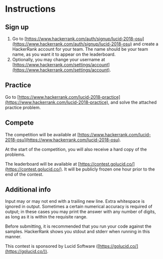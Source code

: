 # Instructions

## Sign up

1. Go to [https://www.hackerrank.com/auth/signup/lucid-2018-osu](https://www.hackerrank.com/auth/signup/lucid-2018-osu) and create a HackerRank account for your team. The name should be your team name, as you want it to appear on the leaderboard.
1. Optionally, you may change your username at [https://www.hackerrank.com/settings/account](https://www.hackerrank.com/settings/account).

## Practice

Go to [https://www.hackerrank.com/lucid-2018-practice](https://www.hackerrank.com/lucid-2018-practice), and solve the attached practice problem.

## Compete

The competition will be available at  [https://www.hackerrank.com/lucid-2018-osu](https://www.hackerrank.com/lucid-2018-osu).

At the start of the competition, you will also receive a hard copy of the problems.

The leaderboard will be available at  [https://contest.golucid.co/](https://contest.golucid.co/). It will be publicly frozen one hour prior to the end of the contest.

## Additional info

Input may or may not end with a trailing new line. Extra whitespace is ignored in output. Sometimes a certain numerical accuracy is required of output; in these cases you may print the answer with any number of digits, as long as it is within the requisite range.

Before submitting, it is recommended that you run your code against the samples. HackerRank shows you stdout and stderr when running in this manner.

This contest is sponsored by Lucid Software ([https://golucid.co/](https://golucid.co/)).
